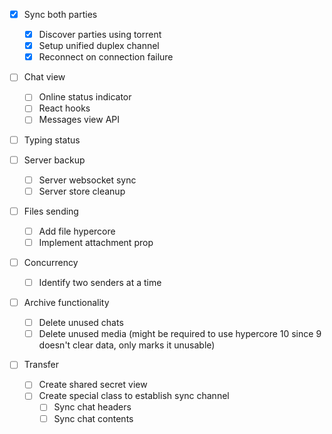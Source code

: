 - [x] Sync both parties
  - [x] Discover parties using torrent
  - [x] Setup unified duplex channel
  - [x] Reconnect on connection failure

- [ ] Chat view
  - [ ] Online status indicator
  - [ ] React hooks 
  - [ ] Messages view API

- [ ] Typing status

- [ ] Server backup
  - [ ] Server websocket sync
  - [ ] Server store cleanup

- [ ] Files sending
  - [ ] Add file hypercore
  - [ ] Implement attachment prop

- [ ] Concurrency
  - [ ] Identify two senders at a time

- [ ] Archive functionality
  - [ ] Delete unused chats
  - [ ] Delete unused media (might be required to use hypercore 10 since 9 doesn't clear data, only marks it unusable)

- [ ] Transfer
  - [ ] Create shared secret view
  - [ ] Create special class to establish sync channel
    - [ ] Sync chat headers
    - [ ] Sync chat contents
